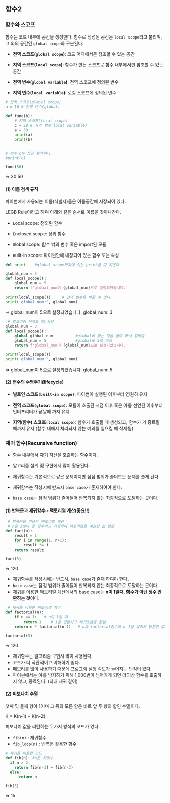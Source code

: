 ## 함수2

### 함수와 스코프

함수는 코드 내부에 공간을 생성한다. 함수로 생성된 공간은 `local scope`라고 불리며, 그 외의 공간인 `global scope`와 구분된다.

- **전역 스코프(`global scope`)**: 코드 어디에서든 참조할 수 있는 공간
- **지역 스코프(`local scope`)**: 함수가 만든 스코프로 함수 내부에서만 참조할 수 있는 공간

- **전역 변수(`global variable`)**: 전역 스코프에 정의된 변수
- **지역 변수(`local variable`)**: 로컬 스코프에 정의된 변수

```python
# 전역 스코프(global scope)
a = 10 # 전역 변수(global)

def func(b):
    # 지역 스코프(local scope)
    c = 20 # 지역 변수(local variable)
    a = 30
    print(a)
    print(b)


# 변수 c는 접근 불가하다.
#print(c)

func(50)
```

=> 30
     50



####  (1) 이름 검색 규칙

파이썬에서 사용되는 이름(식별자)들은 이름공간에 저장되어 있다.

LEGB Rule이라고 하며 아래와 같은 순서로 이름을 찾아나간다.

- `L`ocal scope: 정의된 함수

- `E`nclosed scope: 상위 함수

- `G`lobal scope: 함수 밖의 변수 혹은 import된 모듈

- `B`uilt-in scope: 파이썬안에 내장되어 있는 함수 또는 속성

```python
del print    #global scope까지에 있는 print를 다 지운다.
```

```python
global_num = 3
def local_scope():
    global_num = 5
    return f'global_num이 {global_num}으로 설정되었습니다.'

print(local_scope())     # 전역 변수를 바꿀 수 있다.
print('global_num:', global_num)    
```

=> global_num이 5으로 설정되었습니다.
     global_num: 3

```python
 # 알고리즘 문제풀 때 사용
global_num = 3
def local_scope():
    global global_num          #global에 있는 것을 끌어 와서 정의함
    global_num = 5             #global도 5로 바뀜
    return f'global_num이 {global_num}으로 설정되었습니다.'

print(local_scope())
print('global_num:', global_num)
```

=> global_num이 5으로 설정되었습니다.
     global_num: 5



####  (2) 변수의 수명주기(lifecycle)

- **빌트인 스코프`(built-in scope)`**: 파이썬이 실행된 이후부터 영원히 유지

- **전역 스코프`(global scope)`**: 모듈이 호출된 시점 이후 혹은 이름 선언된 이후부터 인터프리터가 끝날때 까지 유지

- **지역(함수) 스코프`(local scope)`**: 함수가 호출될 때 생성되고, 함수가 가 종료될 때까지 유지 (함수 내에서 처리되지 않는 예외를 일으킬 때 삭제됨)



### 재귀 함수(Recursive function)

* 함수 내부에서 자기 자신을 호출하는 함수이다.

* 알고리즘 설계 및 구현에서 많이 활용된다.
* 재귀함수는 기본적으로 같은 문제이지만 점점 범위가 줄어드는 문제를 풀게 된다.
* 재귀함수는 작성시에 반드시 `base case`가 존재하여야 한다.
* `base case`는 점점 범위가 줄어들어 반복되지 않는 최종적으로 도달하는 곳이다.



####  (1) 반복문과 재귀함수 - 팩토리얼 계산(중요!!)

```python
 # 반복문을 이용한 팩토리얼 계산
 # n은 1보다 큰 정수라고 가정하여 팩토리얼을 계산한 값 반환
def fact(n):
    result = 1
    for i in range(1, n+1):
        result *= i
    return result

fact(5)
```

=> 120

- 재귀함수를 작성시에는 반드시, `base case`가 존재 하여야 한다.
- `base case`는 점점 범위가 줄어들어 반복되지 않는 최종적으로 도달하는 곳이다.
- 재귀를 이용한 팩토리얼 계산에서의 base case는 **n이 1일때, 함수가 아닌 정수 반환하는 것**이다.

```python
 # 재귀를 이용한 팩토리얼 계산
def factorial(n):
    if n == 1:   # n이 1일 때
        return 1    # 1을 반환하고 재귀호출을 끝냄
    return n * factorial(n-1)   # n과 factorial함수에 n-1을 넣어서 반환된 값을 곱함

factorial(5)
```

=> 120

- 재귀함수는 알고리즘 구현시 많이 사용된다.
- 코드가 더 직관적이고 이해하기 쉽다.
- 메모리를 많이 사용하기 때문에 프로그램 실행 속도가 늘어지는 단점이 있다.
- 파이썬에서는 이를 방지하기 위해 1,000번이 넘어가게 되면 더이상 함수를 호출하지 않고, 종료된다. (최대 재귀 깊이)



 #### (2) 피보나치 수열

첫째 및 둘째 항이 1이며 그 뒤의 모든 항은 바로 앞 두 항의 합인 수열이다.

K = K(n-1) + K(n-2)

피보나치 값을 리턴하는 두가지 방식의 코드가 있다.

*  `fib(n)` : 재귀함수
* `fib_loop(n)` : 반복문 활용한 함수

```python
# 재귀를 이용한 코드
def fib(n): #n은 자릿수
  if n > 2:
    return fib(n-1) + fib(n-2)
  else:
      return n

fib(5)
```

=> 15